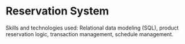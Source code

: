 # Reservation System
Skills and technologies used: Relational data modeling (SQL), product reservation logic, transaction management, schedule management.
